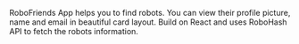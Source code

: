 RoboFriends App helps you to find robots. You can view their profile picture, name and email in beautiful card layout. Build on React and uses RoboHash API to fetch the robots information.

